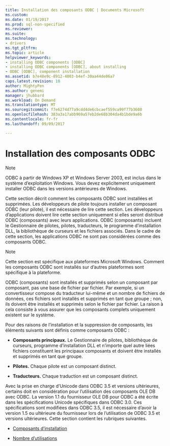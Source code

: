 ```yaml
---
title: Installation des composants ODBC | Documents Microsoft
ms.custom: 
ms.date: 01/19/2017
ms.prod: sql-non-specified
ms.reviewer: 
ms.suite: 
ms.technology:
- drivers
ms.tgt_pltfrm: 
ms.topic: article
helpviewer_keywords:
- installing ODBC components [ODBC]
- installing ODBC components [ODBC], about installing
- ODBC [ODBC], component installation
ms.assetid: b7e48e9c-8912-4003-b4ef-30aa44de06a7
caps.latest.revision: 10
author: MightyPen
ms.author: genemi
manager: jhubbard
ms.workload: On Demand
ms.translationtype: MT
ms.sourcegitcommit: f7e6274d77a9cdd4de6cbcaef559ca99f77b3608
ms.openlocfilehash: 383a3a17abb969a57eb2de68b304da4b1bde9a6b
ms.contentlocale: fr-fr
ms.lasthandoff: 09/09/2017

---
```

# <a name="installing-odbc-components"></a>Installation des composants ODBC
> [!NOTE]  
>  ODBC à partir de Windows XP et Windows Server 2003, est inclus dans le système d’exploitation Windows. Vous devez explicitement uniquement installer ODBC dans les versions antérieures de Windows.  
  
 Cette section décrit comment les composants ODBC sont installées et supprimées. Les développeurs de pilote toujours installer un composant ODBC (leur pilote), il est nécessaire de lire cette section. Les développeurs d’applications doivent lire cette section uniquement si elles seront distribué ODBC (composants) avec leurs applications. ODBC (composants) incluent le Gestionnaire de pilotes, pilotes, traducteurs, le programme d’installation DLL, la bibliothèque de curseurs et les fichiers associés. Dans le cadre de cette section, les applications ODBC ne sont pas considérées comme des composants ODBC.  
  
> [!NOTE]  
>  Cette section est spécifique aux plateformes Microsoft Windows. Comment les composants ODBC sont installés sur d’autres plateformes sont spécifique à la plateforme.  
  
 ODBC (composants) sont installés et supprimés selon un composant par composant, pas une base de fichier par fichier. Par exemple, si un convertisseur compose du traducteur lui-même et un nombre de fichiers de données, ces fichiers sont installés et supprimés en tant que groupe ; non, ils doivent être installés et supprimés selon le fichier par fichier. La raison à cela consiste à vous assurer que les composants complets uniquement existent sur le système.  
  
 Pour des raisons de l’installation et la suppression de composants, les éléments suivants sont définis comme composants ODBC :  
  
-   **Composants principaux.** Le Gestionnaire de pilotes, bibliothèque de curseurs, programme d’installation DLL et n’importe quel autre liées fichiers constituent les principaux composants et doivent être installés et supprimés en tant que groupe.  
  
-   **Pilotes.** Chaque pilote est un composant distinct.  
  
-   **Traducteurs.** Chaque traduction est un composant distinct.  
  
 Avec la prise en charge d’Unicode dans ODBC 3.5 et versions ultérieures, certains doit en considération pour l’utilisation des composants OLE DB avec ODBC. La version 1.1 du fournisseur OLE DB pour ODBC a été écrite dans les spécifications Unicode spécifiques dans ODBC 3.0. Ces spécifications sont modifiées dans ODBC 3.5, il est nécessaire d’avoir la version 1.5 ou ultérieure du fournisseur lors de l’utilisation de ODBC 3.5 et versions ultérieures. Cette section contient les rubriques suivantes.  
  
-   [Composants d’installation](../../../odbc/reference/install/installation-components.md)  
  
-   [Nombre d’utilisations](../../../odbc/reference/install/usage-counting.md)

